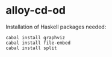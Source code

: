 # alloy-cd-od

Installation of Haskell packages needed:

```
cabal install graphviz
cabal install file-embed
cabal install split
```
